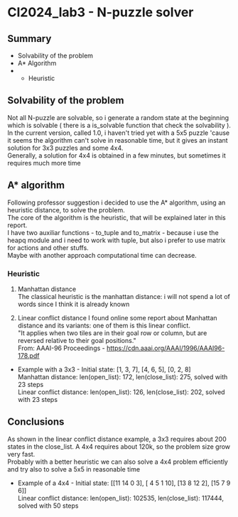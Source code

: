 # CI2024_lab3 - N-puzzle solver

## Summary

- Solvability of the problem
- A* Algorithm
- - Heuristic

## Solvability of the problem
Not all N-puzzle are solvable, so i generate a random state at the beginning which is solvable ( there is a is_solvable function that check the solvability ).  
In the current version, called 1.0, i haven't tried yet with a 5x5 puzzle 'cause it seems the algorithm can't solve in reasonable time, but it gives an instant solution for 3x3 puzzles and some 4x4.   
Generally, a solution for 4x4 is obtained in a few minutes, but sometimes it requires much more time

## A* algorithm
Following professor suggestion i decided to use the A* algorithm, using an heuristic distance, to solve the problem.  
The core of the algorithm is the heuristic, that will be explained later in this report.  
I have two auxiliar functions - to_tuple and to_matrix - because i use the heapq module and i need to work with tuple, but also i prefer to use matrix for actions and other stuffs.  
Maybe with another approach computational time can decrease.

### Heuristic
1. Manhattan distance  
The classical heuristic is the manhattan distance: i will not spend a lot of words since I think it is already known  

2. Linear conflict distance
I found online some report about Manhattan distance and its variants: one of them is this linear conflict.  
"It applies when two tiles are in their goal row or column, but are reversed relative to their goal positions."  
From: AAAI-96 Proceedings - https://cdn.aaai.org/AAAI/1996/AAAI96-178.pdf
- Example with a 3x3 - Initial state: [1, 3, 7], [4, 6, 5], [0, 2, 8]  
Manhattan distance: len(open_list): 172, len(close_list): 275, solved with 23 steps  
Linear conflict distance: len(open_list): 126, len(close_list): 202, solved with 23 steps

## Conclusions
As shown in the linear conflict distance example, a 3x3 requires about 200 states in the close_list. A 4x4 requires about 120k, so the problem size grow very fast.  
Probably with a better heuristic we can also solve a 4x4 problem efficiently and try also to solve a 5x5 in reasonable time
- Example of a 4x4 - Initial state: [[11 14  0  3], [ 4  5  1 10], [13  8 12  2], [15  7  9  6]]  
Linear conflict distance: len(open_list): 102535, len(close_list): 117444, solved with 50 steps